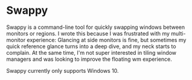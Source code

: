 # Swappy

Swappy is a command-line tool for quickly swapping windows
between monitors or regions.
I wrote this because I was frustrated with my multi-monitor experience:
Glancing at side monitors is fine,
but sometimes my quick reference glance turns into a deep dive,
and my neck starts to complain.
At the same time, I'm not super interested in tiling window managers
and was looking to improve the floating wm experience.

Swappy currently only supports Windows 10.